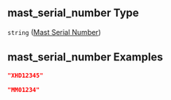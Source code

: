 ## mast_serial_number Type

`string` ([Mast Serial Number](iea43\_wra_data_model-properties-measurement-location-measurement-location-properties-mast-properties-properties-mast-serial-number.md))

## mast_serial_number Examples

```json
"XHD12345"
```

```json
"MM01234"
```
